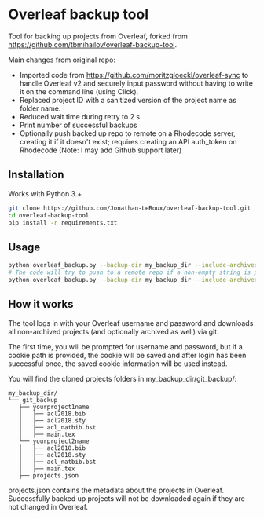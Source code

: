 # Overleaf backup tool
Tool for backing up projects from Overleaf, forked from https://github.com/tbmihailov/overleaf-backup-tool.

Main changes from original repo:
- Imported code from https://github.com/moritzgloeckl/overleaf-sync 
to handle Overleaf v2 and securely input password without having 
to write it on the command line (using Click). 
- Replaced project ID with a sanitized version of the project name 
as folder name.
- Reduced wait time during retry to 2 s
- Print number of successful backups
- Optionally push backed up repo to remote on a Rhodecode server, 
creating it if it doesn't exist; requires creating an API auth_token on Rhodecode
 (Note: I may add Github support later)

## Installation
Works with Python 3.+

```bash
git clone https://github.com/Jonathan-LeRoux/overleaf-backup-tool.git
cd overleaf-backup-tool
pip install -r requirements.txt
```

## Usage
```bash
python overleaf_backup.py --backup-dir my_backup_dir --include-archived
# The code will try to push to a remote repo if a non-empty string is passed after --remote_path:
python overleaf_backup.py --backup-dir my_backup_dir --include-archived --remote-api-uri remote_api_uri --remote-path path/to/folder/on/remote/server --auth-token your_auth_token --remote-type rc --remote-name rc --cookie-path .olauth
```

## How it works
The tool logs in with your Overleaf username and password and downloads 
all non-archived projects (and optionally archived as well) via git.

The first time, you will be prompted for username and password, but 
if a cookie path is provided, the cookie will be saved and after login 
has been successful once, the saved cookie information will be used instead.

You will find the cloned projects folders in my_backup_dir/git_backup/:

```text
my_backup_dir/
└── git_backup
   ├── yourproject1name
   │   ├── acl2018.bib
   │   ├── acl2018.sty
   │   ├── acl_natbib.bst
   │   ├── main.tex
   └── yourproject2name
   │   ├── acl2018.bib
   │   ├── acl2018.sty
   │   ├── acl_natbib.bst
   │   ├── main.tex
   ├── projects.json
```

projects.json contains the metadata about the projects in Overleaf.
Successfully backed up projects will not be downloaded again if they are not changed in Overleaf.
